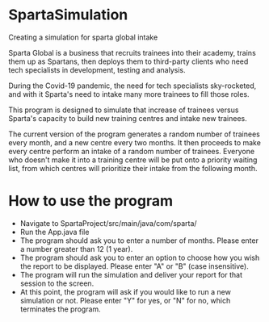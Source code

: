 # SpartaSimulation
Creating a simulation for sparta global intake

Sparta Global is a business that recruits trainees into their academy, trains them up as Spartans, then deploys them to third-party clients who need tech specialists in development, testing and analysis.

During the Covid-19 pandemic, the need for tech specialists sky-rocketed, and with it Sparta's need to intake many more trainees to fill those roles.

This program is designed to simulate that increase of trainees versus Sparta's capacity to build new training centres and intake new trainees.

The current version of the program generates a random number of trainees every month, and a new centre every two months. It then proceeds to make every centre perform an intake of a random number of trainees. Everyone who doesn't make it into a training centre will be put onto a priority waiting list, from which centres will prioritize their intake from the following month.

# How to use the program

- Navigate to SpartaProject/src/main/java/com/sparta/
- Run the App.java file
- The program should ask you to enter a number of months. Please enter a number greater than 12 (1 year).
- The program should ask you to enter an option to choose how you wish the report to be displayed. Please enter "A" or "B" (case insensitive).
- The program will run the simulation and deliver your report for that session to the screen.
- At this point, the program will ask if you would like to run a new simulation or not. Please enter "Y" for yes, or "N" for no, which terminates the program.

